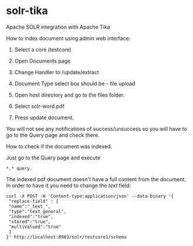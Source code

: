 # solr-tika
Apache SOLR integration with Apache Tika

How to index document using admin web interface:

1) Select a core (testcore)

2) Open Documents page

3) Change Handler to /update/extract

4) Document Type select box should be - file upload

5) Open host directory and go to the files folder.

6) Select solr-word.pdf

7) Press update document.

You will not see any notifications of success/unsuccess so you will have to go to the Query page and check there.

How to check if the document was indexed.

Just go to the Query page and execute 
```
*.* query. 
```
The indexed pdf document doesn't have a full content from the document. In order to have it you need to change
the _text_ field:

```
curl -X POST -H 'Content-type:application/json' --data-binary '{
 "replace-field" : {
 "name":"_text_",
 "type":"text_general",
 "indexed":"true",
 "stored":"true",
 "multiValued":"true"
 }
}' http://localhost:8983/solr/testcore1/schema
```
